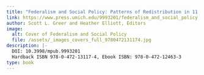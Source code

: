 ```yaml
---
title: "Federalism and Social Policy: Patterns of Redistribution in 11 Democracies"
link: https://www.press.umich.edu/9993201/federalism_and_social_policy
author: Scott L. Greer and Heather Elliott, Editors
image:
  alt: Cover of Federalism and Social Policy
  file: /assets/_images_covers_full_9780472131174.jpg
description: |-
  DOI: 10.3998/mpub.9993201
  Hardback ISBN 978-0-472-13117-4, Ebook ISBN: 978-0-472-12463-3
type: book
---
```

